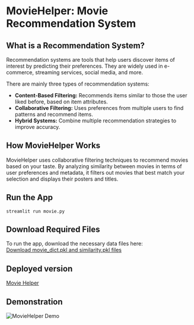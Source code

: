 <!DOCTYPE html>
<html lang="en">
<head>
    <meta charset="UTF-8" />
    <meta name="viewport" content="width=device-width, initial-scale=1" />

</head>
<body>

<h1>MovieHelper: Movie Recommendation System</h1>

<h2>What is a Recommendation System?</h2>
<p>
Recommendation systems are tools that help users discover items of interest by predicting their preferences.
They are widely used in e-commerce, streaming services, social media, and more.
</p>
<p>
There are mainly three types of recommendation systems:
</p>
<ul>
    <li><strong>Content-Based Filtering:</strong> Recommends items similar to those the user liked before, based on item attributes.</li>
    <li><strong>Collaborative Filtering:</strong> Uses preferences from multiple users to find patterns and recommend items.</li>
    <li><strong>Hybrid Systems:</strong> Combine multiple recommendation strategies to improve accuracy.</li>
</ul>

<h2>How MovieHelper Works</h2>
<p>
MovieHelper uses collaborative filtering techniques to recommend movies based on your taste.
By analyzing similarity between movies in terms of user preferences and metadata,
it filters out movies that best match your selection and displays their posters and titles.
</p>

<h2>Run the App</h2>
<pre><code>streamlit run movie.py</code></pre>

<h2>Download Required Files</h2>
<p>
To run the app, download the necessary data files here:<br/>
<a href="https://www.dropbox.com/scl/fo/fl7wn2akx1s2smlcyoljv/AIBBszB_QT47nopLAk6tsa4?rlkey=v5u00j7liptyi2zzwpkayzvqg&st=isyp9622&dl=0" target="_blank" rel="noopener noreferrer">
    Download movie_dict.pkl and similarity.pkl files
</a>
</p>
<div class="center">
    <h2>Deployed version</h2>
    <a href="https://movie-recommender-c4le.onrender.com/"> Movie Helper</a>
</div>
<div class="center">
    <h2>Demonstration</h2>
    <img class="demo-gif" src="movieHelper.gif" alt="MovieHelper Demo" />
</div>

</body>
</html>
